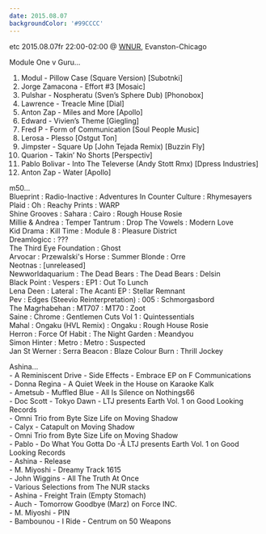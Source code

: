 ```yaml
---
date: 2015.08.07
backgroundColor: '#99CCCC'
---
```


etc 2015.08.07fr 22:00-02:00 @ [WNUR](http://www.wnur.org/), Evanston-Chicago  

Module One v Guru...  
1) Modul - Pillow Case (Square Version) \[Subotnki\]  
2) Jorge Zamacona - Effort #3 \[Mosaic\]  
3) Pulshar - Nospheratu (Sven’s Sphere Dub) \[Phonobox\]  
4) Lawrence - Treacle Mine \[Dial\]  
5) Anton Zap - Miles and More \[Apollo\]  
6) Edward - Vivien’s Theme \[Giegling\]  
7) Fred P - Form of Communication \[Soul People Music\]  
8) Lerosa - Plesso \[Ostgut Ton\]  
9) Jimpster - Square Up \[John Tejada Remix) \[Buzzin Fly\]  
10) Quarion - Takin’ No Shorts \[Perspectiv\]  
11) Pablo Bolivar - Into The Televerse (Andy Stott Rmx) \[Dpress Industries\]  
12) Anton Zap - Water \[Apollo\]  

m50...  
Blueprint : Radio-Inactive : Adventures In Counter Culture : Rhymesayers  
Plaid : Oh : Reachy Prints : WARP  
Shine Grooves : Sahara : Cairo : Rough House Rosie  
Millie & Andrea : Temper Tantrum : Drop The Vowels : Modern Love  
Kid Drama : Kill Time : Module 8 : Pleasure District  
Dreamlogicc : ???  
The Third Eye Foundation : Ghost  
Arvocar : Przewalski's Horse : Summer Blonde : Orre  
Neotnas : \[unreleased\]  
Newworldaquarium : The Dead Bears : The Dead Bears : Delsin  
Black Point : Vespers : EP1 : Out To Lunch  
Lena Deen : Lateral : The Acanti EP : Stellar Remnant  
Pev : Edges (Steevio Reinterpretation) : 005 : Schmorgasbord  
The Magrhabehan : MT707 : MT70 : Zoot  
Saine : Chrome : Gentlemen Cuts Vol 1 : Quintessentials  
Mahal : Ongaku (HVL Remix) : Ongaku : Rough House Rosie  
Herron : Force Of Habit : The Night Garden : Meandyou  
Simon Hinter : Metro : Metro : Suspected  
Jan St Werner : Serra Beacon : Blaze Colour Burn : Thrill Jockey  

Ashina...  
\- A Reminiscent Drive - Side Effects - Embrace EP on F Communications  
\- Donna Regina - A Quiet Week in the House on Karaoke Kalk  
\- Ametsub - Muffled Blue - All Is Silence on Nothings66  
\- Doc Scott - Tokyo Dawn - LTJ presents Earth Vol. 1 on Good Looking Records  
\- Omni Trio from Byte Size Life on Moving Shadow  
\- Calyx - Catapult on Moving Shadow  
\- Omni Trio from Byte Size Life on Moving Shadow  
\- Pablo - Do What You Gotta Do -Â LTJ presents Earth Vol. 1 on Good Looking Records  
\- Ashina - Release  
\- M. Miyoshi - Dreamy Track 1615  
\- John Wiggins - All The Truth At Once  
\- Various Selections from The NUR stacks  
\- Ashina - Freight Train (Empty Stomach)  
\- Auch - Tomorrow Goodbye (Marz) on Force INC.  
\- M. Miyoshi - PIN  
\- Bambounou - I Ride - Centrum on 50 Weapons